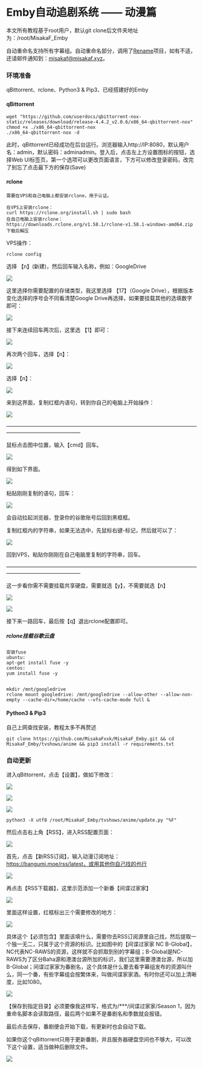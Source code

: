 # Emby自动追剧系统 —— 动漫篇

本文所有教程基于root用户，默认git clone后文件夹地址为：/root/MisakaF_Emby

自动重命名支持所有字幕组。自动重命名部分，调用了[Rename](https://github.com/Nriver/Episode-ReName)项目，如有不适，还请邮件通知到：misakaf@misakaf.xyz。

### 环境准备

qBittorrent、rclone、Python3 & Pip3、已经搭建好的Emby

#### qBittorrent

```
wget "https://github.com/userdocs/qbittorrent-nox-static/releases/download/release-4.4.2_v2.0.6/x86_64-qbittorrent-nox"
chmod +x ./x86_64-qbittorrent-nox
./x86_64-qbittorrent-nox -d
```

此时，qBittorrent已经成功在后台运行。浏览器输入http://IP:8080，默认用户名：admin，默认密码：adminadmin。登入后，点击左上方设置图标的按钮，选择Web UI标签页，第一个选项可以更改页面语言，下方可以修改登录密码，改完了别忘了点击最下方的保存(Save)

#### rclone

```
需要在VPS和自己电脑上都安装rclone，用于认证。

在VPS上安装rclone：
curl https://rclone.org/install.sh | sudo bash
在自己电脑上安装rclone：
https://downloads.rclone.org/v1.58.1/rclone-v1.58.1-windows-amd64.zip
下载后解压
```

VPS操作：

```
rclone config
```

选择 【n】(新建)，然后回车输入名称，例如：GoogleDrive

![](https://tva1.sinaimg.cn/large/007dA9Dely8h2ijm2n7hnj30ct06vwf9.jpg)

这里选择你需要配置的存储类型，我这里选择 【17】（Google Drive），根据版本变化选择的序号会不同看清楚Google Drive再选择，如果要挂载其他的选填数字即可：

![](https://tva4.sinaimg.cn/large/007dA9Dely8h2ijp1yzifj308r01ldfq.jpg)

接下来连续回车两次后，这里选 【1】即可：

![](https://tva3.sinaimg.cn/large/007dA9Dely8h2ijqihk5ij30k90cewhm.jpg)

再次两个回车，选择【n】：

![](https://tva2.sinaimg.cn/large/007dA9Dely8h2ijwr5ftyj309g037glo.jpg)

选择【n】：

![](https://tva2.sinaimg.cn/large/007dA9Dely8h2ijwr5ftyj309g037glo.jpg)

来到这界面，复制红框内语句，转到你自己的电脑上开始操作：

![](https://tva1.sinaimg.cn/large/007dA9Dely8h2ik1or4eqj30ld07uq4w.jpg)



——————————————————————————————————————————————————



鼠标点击图中位置，输入【cmd】回车。

![](https://tva4.sinaimg.cn/large/007dA9Dely8h2ijfpdie4j313t0ml77t.jpg)

得到如下界面。

![](https://tva1.sinaimg.cn/large/007dA9Dely8h2ik0zbjz8j30xz0hrq3z.jpg)

粘贴刚刚复制的语句，回车：

![](https://tva1.sinaimg.cn/large/007dA9Dely8h2ik2xj7zfj30xz0hrab9.jpg)

会自动拉起浏览器，登录你的谷歌账号后回到黑框框。

复制红框内的字符串，如果无法选中，先鼠标右键-标记，然后就可以了：

![](https://tva1.sinaimg.cn/large/007dA9Dely8h2ik653oifj30xz0hr0xj.jpg)

回到VPS，粘贴你刚刚在自己电脑里复制的字符串，回车。

——————————————————————————————————————————————————

这一步看你需不需要挂载共享硬盘，需要就选【y】，不需要就选【n】

![](https://tva2.sinaimg.cn/large/007dA9Dely8h2ik82q182j30fm03774h.jpg)

![](https://tva1.sinaimg.cn/large/007dA9Dely8h2ik903oqqj30j308oq3o.jpg)

接下来一路回车，最后按【q】退出rclone配置即可。

##### rclone挂载谷歌云盘

```
安装fuse
ubuntu:
apt-get install fuse -y 
centos:
yum install fuse -y


mkdir /mnt/googledrive
rclone mount googledrive: /mnt/googledrive --allow-other --allow-non-empty --cache-dir=/home/cache --vfs-cache-mode full &
```

#### Python3 & Pip3

自己上网查找安装，教程太多不再赘述

```
git clone https://github.com/MisakaFxxk/MisakaF_Emby.git && cd MisakaF_Emby/tvshows/anime && pip3 install -r requirements.txt
```



### 自动更新

进入qBittorrent，点击【设置】，做如下修改：

![](https://tva4.sinaimg.cn/large/007dA9Dely8h2iks6781xj31ov0u00vm.jpg)

![](https://tva2.sinaimg.cn/large/007dA9Dely8h2iksmik7jj31ot0u0djt.jpg)

![](https://link.jscdn.cn/sharepoint/aHR0cHM6Ly8xZHJpdi1teS5zaGFyZXBvaW50LmNvbS86aTovZy9wZXJzb25hbC9zdG9yXzFkcml2X29ubWljcm9zb2Z0X2NvbS9FVUZYVFBneENuOUVqTE1VUGhTb3lQWUJQZHZfY0VQLTZLY1NGTjZ5RXNHZ053.png)

```
python3 -X utf8 /root/MisakaF_Emby/tvshows/anime/update.py "%F"
```

然后点击右上角【RSS】，进入RSS配置页面：

![](https://tva4.sinaimg.cn/large/007dA9Dely8h2iktqgb0oj31ot0u0aby.jpg)

首先，点击【新RSS订阅】，输入动漫订阅地址：https://bangumi.moe/rss/latest，或用其他你自己找的也行

![](https://tva2.sinaimg.cn/large/007dA9Dely8h2ikvdlgwyj31or0u0tau.jpg)

再点击【RSS下载器】，这里示范添加一个新番【间谍过家家】

![](https://tva3.sinaimg.cn/large/007dA9Dely8h2iky1jzhvj31ox0u00xh.jpg)

里面这样设置，红框标出三个需要修改的地方：

![](https://tva4.sinaimg.cn/large/007dA9Dely8h2ikz3ua0lj30va0p7aes.jpg)

具体这个【必须包含】里面该填什么，需要你去RSS订阅源里自己找，然后提取一个独一无二，只属于这个资源的标识。比如图中的【间谍过家家 NC B-Global】，NC代表NC-RAWS的资源，这样就不会抓取到别的字幕组；B-Global是NC-RAWS为了区分Baha源和港澳台源所加的标识，我们这里需要港澳台源，所以加B-Global；间谍过家家为番剧名，这个具体是什么要去看字幕组发布的资源叫什么，同一个番，有些字幕组会按繁体来，叫做间谍家家酒。有时你还可以加上清晰度，比如1080。

![](https://tva2.sinaimg.cn/large/007dA9Dely8h2il447d3tj31ov0u07gy.jpg)

【保存到指定目录】必须要像我这样写，格式为/***/间谍过家家/Season 1，因为重命名脚本会读取路径，最后两个如果不是番剧名和季数就会报错。

最后点击保存，番剧便会开始下载，有更新时也会自动下载。



如果你这个qBittorrent只用于更新番剧，并且服务器硬盘空间也不够大，可以改下这个设置，适当做种后删除文件。

![](https://tva2.sinaimg.cn/large/007dA9Dely8h2ilfidpmnj30r00pldii.jpg)
